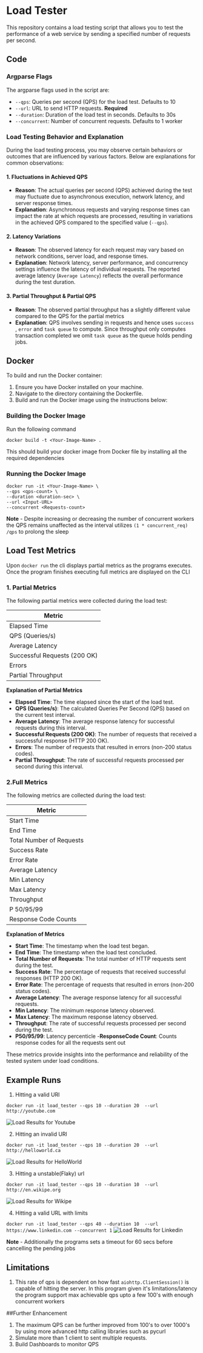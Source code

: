 # Load Tester

This repository contains a load testing script that allows you to test the performance of a web service by sending a specified number of requests per second.

## Code

### Argparse Flags
The argparse flags used in the script are:
- `--qps`: Queries per second (QPS) for the load test. Defaults to 10
- `--url`: URL to send HTTP requests. **Required**
- `--duration`: Duration of the load test in seconds. Defaults to 30s
- `--concurrent`: Number of concurrent requests. Defaults to 1 worker

### Load Testing Behavior and Explanation
During the load testing process, you may observe certain behaviors or outcomes that are influenced by various factors. Below are explanations for common observations:

#### 1. Fluctuations in Achieved QPS
- **Reason**: The actual queries per second (QPS) achieved during the test may fluctuate due to asynchronous execution, network latency, and server response times.
- **Explanation**: Asynchronous requests and varying response times can impact the rate at which requests are processed, resulting in variations in the achieved QPS compared to the specified value (`--qps`).

#### 2. Latency Variations
- **Reason**: The observed latency for each request may vary based on network conditions, server load, and response times.
- **Explanation**: Network latency, server performance, and concurrency settings influence the latency of individual requests. The reported average latency (`Average Latency`) reflects the overall performance during the test duration.

#### 3. Partial Throughput & Partial QPS
- **Reason**: The observed partial throughput has a slightly different value compared to the QPS for the partial metrics
- **Explanation**: QPS involves sending in requests and hence uses `success `, `error` and `task queue` to compute. Since throughput only computes transaction completed we omit `task queue` as the queue holds pending jobs. 


## Docker

To build and run the Docker container:

1. Ensure you have Docker installed on your machine.
2. Navigate to the directory containing the Dockerfile.
3. Build and run the Docker image using the instructions below:

### Building the Docker Image

Run the following command

```docker build -t <Your-Image-Name> .```

This should build your docker image from Docker file by installing all the required dependencies

### Running the Docker Image

``` 
docker run -it <Your-Image-Name> \
--qps <qps-count> \
--duration <duration-sec> \
--url <Input-URL>
--concurrent <Requests-count>
 ```
 **Note** - Despite increasing or decreasing the number of concurrent workers the QPS remains unaffected as the interval utilizes ```(1 * concurrent_req) /qps``` to prolong the sleep


## Load Test Metrics

Upon ```docker run``` the cli displays partial metrics as the programs executes.
Once the program finishes executing full metrics are displayed on the CLI

### 1. Partial Metrics

The following partial metrics were collected during the load test:

| Metric               |
|----------------------|
| Elapsed Time         |
| QPS (Queries/s)      |
| Average Latency      | 
| Successful Requests (200 OK) |
| Errors               |
| Partial Throughput   |

**Explanation of Partial Metrics**

- **Elapsed Time**: The time elapsed since the start of the load test.
- **QPS (Queries/s)**: The calculated Queries Per Second (QPS) based on the current test interval.
- **Average Latency**: The average response latency for successful requests during this interval.
- **Successful Requests (200 OK)**: The number of requests that received a successful response (HTTP 200 OK).
- **Errors**: The number of requests that resulted in errors (non-200 status codes).
- **Partial Throughput**: The rate of successful requests processed per second during this interval.

### 2.Full Metrics

The following metrics are collected during the load test:

| Metric               |
|----------------------|
| Start Time           |
| End Time             |
| Total Number of Requests |
| Success Rate         | 
| Error Rate           |
| Average Latency      | 
| Min Latency          | 
| Max Latency          |
| Throughput           |
| P 50/95/99           | 
| Response Code Counts | 

**Explanation of Metrics**

- **Start Time**: The timestamp when the load test began.
- **End Time**: The timestamp when the load test concluded.
- **Total Number of Requests**: The total number of HTTP requests sent during the test.
- **Success Rate**: The percentage of requests that received successful responses (HTTP 200 OK).
- **Error Rate**: The percentage of requests that resulted in errors (non-200 status codes).
- **Average Latency**: The average response latency for all successful requests.
- **Min Latency**: The minimum response latency observed.
- **Max Latency**: The maximum response latency observed.
- **Throughput**: The rate of successful requests processed per second during the test.
- **P50/95/99**: Latency percenticle
-**ResponseCode Count**: Counts response codes for all the requests sent out


These metrics provide insights into the performance and reliability of the tested system under load conditions.


## Example Runs

1. Hitting a valid URl

```docker run -it load_tester --qps 10 --duration 20  --url http://youtube.com```

![Load Results for Youtube](imgs/youtube.png)


2. Hitting an invalid URl

```docker run -it load_tester --qps 10 --duration 20  --url http://helloworld.ca```


![Load Results for HelloWorld](imgs/broken_url.png)


3. Hitting a unstable(Flaky) url

```docker run -it load_tester --qps 10 --duration 10  --url http://en.wikipe.org```

![Load Results for Wikipe](imgs/flakyurl.png)

4. Hitting a valid URL with limits

```docker run -it load_tester --qps 40 --duration 10  --url https://www.linkedin.com --concurrent 1```
![Load Results for Linkedin](imgs/linkedin.png)

**Note** - Additionally the programs sets a timeout for 60 secs before cancelling the pending jobs


## Limitations
1. This rate of qps is dependent on  how fast  `aiohttp.ClientSession()` is capable of hitting the server. In this program given it's limitations/latency the program support max achievable qps upto a few 100's with enough concurrent workers


##Further Enhancement
1. The maximum QPS can be further improved from 100's to over 1000's by using more advanced http calling libraries such as pycurl
2. Simulate more than 1 client to sent multiple requests.
3. Build Dashboards to monitor QPS
